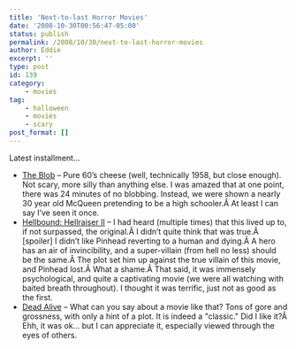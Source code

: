 ```yaml
---
title: 'Next-to-last Horror Movies'
date: '2008-10-30T00:56:47-05:00'
status: publish
permalink: /2008/10/30/next-to-last-horror-movies
author: Eddie
excerpt: ''
type: post
id: 139
category:
    - movies
tag:
    - halloween
    - movies
    - scary
post_format: []
---
```

Latest installment...

- [The Blob](http://www.imdb.com/title/tt0051418/) – Pure 60’s cheese (well, technically 1958, but close enough). Not scary, more silly than anything else. I was amazed that at one point, there was 24 minutes of no blobbing. Instead, we were shown a nearly 30 year old McQueen pretending to be a high schooler.Â At least I can say I’ve seen it once.
- [Hellbound: Hellraiser II](http://www.imdb.com/title/tt0095294/) – I had heard (multiple times) that this lived up to, if not surpassed, the original.Â I didn’t quite think that was true.Â \[spoiler\] I didn’t like Pinhead reverting to a human and dying.Â A hero has an air of invincibility, and a super-villain (from hell no less) should be the same.Â The plot set him up against the true villain of this movie, and Pinhead lost.Â What a shame.Â That said, it was immensely psychological, and quite a captivating movie (we were all watching with baited breath throughout). I thought it was terrific, just not as good as the first.
- [Dead Alive](http://www.imdb.com/title/tt0103873/) – What can you say about a movie like that? Tons of gore and grossness, with only a hint of a plot. It is indeed a "classic." Did I like it?Â Ehh, it was ok... but I can appreciate it, especially viewed through the eyes of others.